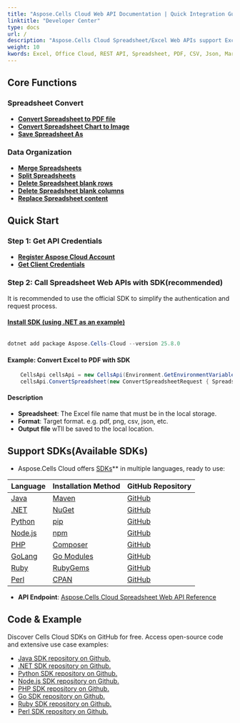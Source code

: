 ```yaml
---
title: "Aspose.Cells Cloud Web API Documentation | Quick Integration Guide"
linktitle: "Developer Center"
type: docs
url: /
description: "Aspose.Cells Cloud Spreadsheet/Excel Web APIs support Excel to create, convert, merge, split, protect, and perform inner object operations, among other functions.  Aspose.Cells Cloud provides a complete document, Spreadsheet Web API that supports RESTful interfaces, including authentication, endpoints, parameter descriptions, and code examples to help developers quickly integrate."
weight: 10
kwords: Excel, Office Cloud, REST API, Spreadsheet, PDF, CSV, Json, Markdown, Aspose.Cells Cloud Document
---
```


## **Core Functions**

### **Spreadsheet Convert**

- **[Convert Spreadsheet to PDF file](https://docs.aspose.cloud/cells/convert-excel-file-to-pdf-file/)**
- **[Convert Spreadsheet Chart to Image](https://docs.aspose.cloud/cells/convert-chart-to-image/)**
- **[Save Spreadsheet As](https://docs.aspose.cloud/cells/save-an-excel-file-as-other-formats-files/)**

### **Data Organization**

- **[Merge Spreadsheets](https://docs.aspose.cloud/cells/merge-spreadsheets/)**
- **[Split Spreadsheets](https://docs.aspose.cloud/cells/split-spreadsheet/)**
- **[Delete Spreadsheet blank rows](https://docs.aspose.cloud/cells/delete-spreadsheet-blank-rows/)**
- **[Delete Spreadsheet blank columns](https://docs.aspose.cloud/cells/delete-spreadsheet-blank-columns/)**
- **[Replace Spreadsheet content](https://docs.aspose.cloud/cells/replace-spreadsheet-content/)**

## **Quick Start**

### Step 1: **Get API Credentials**  

- **[Register Aspose Cloud Account](https://dashboard.aspose.cloud/signup)**
- **[Get Client Credentials](https://dashboard.aspose.cloud/#/applications)**

### Step 2: **Call Spreadsheet Web APIs with SDK(recommended)**  

It is recommended to use the official SDK to simplify the authentication and request process.

#### **[Install SDK (using .NET as an example)](https://www.nuget.org/packages/Aspose.cells-Cloud/#readme-body-tab)**

```powershell

dotnet add package Aspose.Cells-Cloud --version 25.8.0

```

#### Example: **Convert Excel to PDF with SDK**

```C#
    CellsApi cellsApi = new CellsApi(Environment.GetEnvironmentVariable("ProductClientId"), Environment.GetEnvironmentVariable("ProductClientSecret"));
    cellsApi.ConvertSpreadsheet(new ConvertSpreadsheetRequest { Spreadsheet = "EmployeeSalesSummary.xlsx", format = "pdf" }, "EmployeeSalesSummary.pdf");
```

#### Description

- **Spreadsheet**: The Excel file name that must be in the local storage.
- **Format**: Target format. e.g. pdf, png, csv, json, etc.
- **Output file** wTll be saved to the local location.

## Support SDKs(**Available SDKs**)

- Aspose.Cells Cloud offers [SDKs](https://github.com/aspose-cells-cloud)** in multiple languages, ready to use:

| Language | Installation Method | GitHub Repository |
|------|----------|-------------|
| [Java](https://www.oracle.com/java/) | [Maven](https://github.com/aspose-cells-cloud/aspose-cells-cloud-java/blob/master/Aspose.Cells.Cloud.pom.xml) | [GitHub](https://github.com/aspose-cells-cloud/aspose-cells-cloud-java) |
| [.NET](https://dotnet.microsoft.com/) | [NuGet](https://www.nuget.org/packages/Aspose.cells-Cloud/#readme-body-tab) | [GitHub](https://github.com/aspose-cells-cloud/aspose-cells-cloud-dotnet) |
| [Python](https://www.python.org/) | [pip](https://pypi.org/project/asposecellscloud/) | [GitHub](https://github.com/aspose-cells-cloud/aspose-cells-cloud-python) |
| [Node.js](https://nodejs.org/en) | [npm](https://www.npmjs.com/package/asposecellscloud) | [GitHub](https://github.com/aspose-cells-cloud/aspose-cells-cloud-node) |
| [PHP](https://www.php.net/) | [Composer](https://packagist.org/packages/aspose/cells-sdk-php) | [GitHub](https://github.com/aspose-cells-cloud/aspose-cells-cloud-php) |
| [GoLang](https://go.dev/) | [Go Modules](https://pkg.go.dev/github.com/aspose-cells-cloud/aspose-cells-cloud-go/v25) | [GitHub](https://github.com/aspose-cells-cloud/aspose-cells-cloud-go) |
| [Ruby](https://www.ruby-lang.org/) | [RubyGems](https://rubygems.org/gems/aspose_cells_cloud) | [GitHub](https://github.com/aspose-cells-cloud/aspose-cells-cloud-ruby) |
| [Perl](https://www.perl.org/) | [CPAN](https://metacpan.org/dist/AsposeCellsCloud-CellsApi) | [GitHub](https://github.com/aspose-cells-cloud/aspose-cells-cloud-perl) |

- **API Endpoint**: [Aspose.Cells Cloud Spreadsheet Web API Reference](https://reference.aspose.cloud/cells/)

## **Code & Example**

Discover Cells Cloud SDKs on GitHub for free. Access open-source code and extensive use case examples:

- [Java SDK repository on Github.](https://github.com/aspose-cells-cloud/aspose-cells-cloud-java)
- [.NET SDK repository on Github.](https://github.com/aspose-cells-cloud/aspose-cells-cloud-dotnet)
- [Python SDK repository on Github.](https://github.com/aspose-cells-cloud/aspose-cells-cloud-python)
- [Node.js SDK repository on Github.](https://github.com/aspose-cells-cloud/aspose-cells-cloud-node)
- [PHP SDK repository on Github.](https://github.com/aspose-cells-cloud/aspose-cells-cloud-php)
- [Go SDK repository on Github.](https://github.com/aspose-cells-cloud/aspose-cells-cloud-go)
- [Ruby SDK repository on Github.](https://github.com/aspose-cells-cloud/aspose-cells-cloud-ruby)
- [Perl SDK repository on Github.](https://github.com/aspose-cells-cloud/aspose-cells-cloud-perl)
